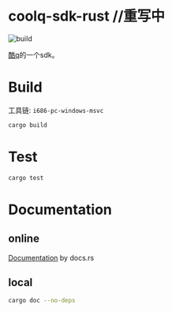 # coolq-sdk-rust //重写中

![build](https://github.com/juzi5201314/coolq-sdk-rust/workflows/build/badge.svg?branch=master)

[酷q](http://cqp.cc)的一个sdk。

# Build
工具链: `i686-pc-windows-msvc`
```bash
cargo build
```

# Test
```bash
cargo test
```

# Documentation
## online
[Documentation](https://docs.rs/coolq-sdk-rust/) by docs.rs
## local
```bash
cargo doc --no-deps
```
